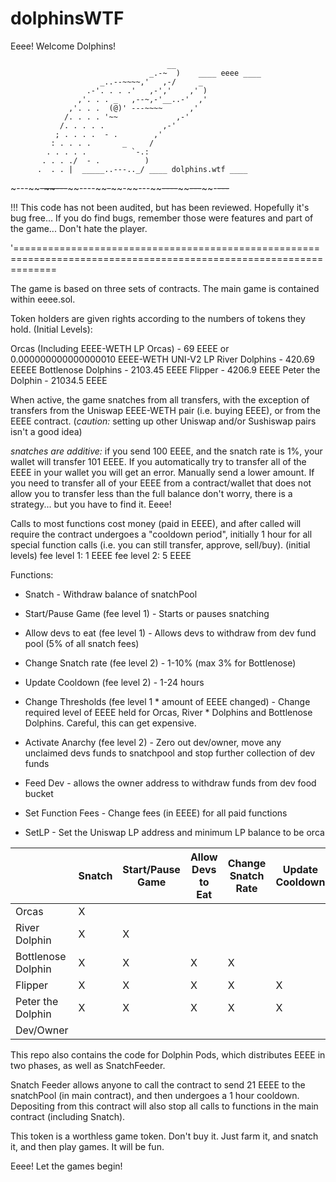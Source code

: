 # dolphinsWTF
Eeee! Welcome Dolphins! 


                                       __                         
                                   _.-~  )    ____ eeee ____      
                        _..--~~~~,'   ,-/     _                   
                     .-'. . . .'   ,-','    ,' )                  
                   ,'. . . _   ,--~,-'__..-'  ,'                  
                 ,'. . .  (@)' ---~~~~      ,'                    
                /. . . . '~~             ,-'                      
               /. . . . .             ,-'                         
              ; . . . .  - .        ,'                            
             : . . . .       _     /                              
            . . . . .          `-.:                               
           . . . ./  - .          )                               
          .  . . |  _____..---.._/ ____ dolphins.wtf ____         
~---~~~~-~~---~~~~----~~~~-~~~~-~~---~~~~----~~~~~~---~~~~-~~---~~
                                                                  
!!! This code has not been audited, but has been reviewed. Hopefully it's bug free... 
If you do find bugs, remember those were features and part of the game... Don't hate the player.

'===================================================================================================================

The game is based on three sets of contracts. The main game is contained within eeee.sol. 

Token holders are given rights according to the numbers of tokens they hold. 
(Initial Levels):

Orcas (Including EEEE-WETH LP Orcas) - 69 EEEE or 0.000000000000000010 EEEE-WETH UNI-V2 LP
River Dolphins - 420.69 EEEEE
Bottlenose Dolphins - 2103.45 EEEE
Flipper - 4206.9 EEEE
Peter the Dolphin - 21034.5 EEEE

When active, the game snatches from all transfers, with the exception of transfers from the Uniswap EEEE-WETH pair (i.e. buying EEEE), or from the EEEE contract.
(*caution:* setting up other Uniswap and/or Sushiswap pairs isn't a good idea)

*snatches are additive:* if you send 100 EEEE, and the snatch rate is 1%, your wallet will transfer 101 EEEE. If you automatically try to transfer all of the EEEE in your wallet you will get an error. Manually send a lower amount. If you need to transfer all of your EEEE from a contract/wallet that does not allow you to transfer less than the full balance don't worry, there is a strategy... but you have to find it. Eeee!

Calls to most functions cost money (paid in EEEE), and after called will require the contract undergoes a "cooldown period", initially 1 hour for all special function calls (i.e. you can still transfer, approve, sell/buy).
(initial levels)
fee level 1: 1 EEEE
fee level 2: 5 EEEE

Functions:
* Snatch - Withdraw balance of snatchPool
* Start/Pause Game (fee level 1) - Starts or pauses snatching
* Allow devs to eat (fee level 1) - Allows devs to withdraw from dev fund pool (5% of all snatch fees)
* Change Snatch rate (fee level 2) - 1-10% (max 3% for Bottlenose)
* Update Cooldown (fee level 2) - 1-24 hours
* Change Thresholds (fee level 1 * amount of EEEE changed) - Change required level of EEEE held for Orcas, River * Dolphins and Bottlenose Dolphins. Careful, this can get expensive.
* Activate Anarchy (fee level 2) - Zero out dev/owner, move any unclaimed devs funds to snatchpool and stop further collection of dev funds

* Feed Dev - allows the owner address to withdraw funds from dev food bucket
* Set Function Fees - Change fees (in EEEE) for all paid functions
* SetLP - Set the Uniswap LP address and minimum LP balance to be orca


|                    | Snatch | Start/Pause Game | Allow Devs to Eat | Change Snatch Rate | Update Cooldown | Change Thresholds | Activate Anarchy | Feed Dev | Set Function Fees | Set LP |
|--------------------|--------|------------------|-------------------|--------------------|-----------------|-------------------|------------------|----------|-------------------|--------|
| Orcas              |    X   |                  |                   |                    |                 |                   |                  |          |                   |        |
| River Dolphin      |    X   |         X        |                   |                    |                 |                   |                  |          |                   |        |
| Bottlenose Dolphin |    X   |         X        |         X         |          X         |                 |                   |                  |          |                   |        |
| Flipper            |    X   |         X        |         X         |          X         |        X        |         X         |                  |          |                   |        |
| Peter the Dolphin  |    X   |         X        |         X         |          X         |        X        |         X         |         X        |          |                   |        |
| Dev/Owner          |        |                  |                   |                    |                 |                   |                  |     X    |         X         |    X   |

This repo also contains the code for Dolphin Pods, which distributes EEEE in two phases, as well as SnatchFeeder.

Snatch Feeder allows anyone to call the contract to send 21 EEEE to the snatchPool (in main contract), and then undergoes a 1 hour cooldown. Depositing from this contract will also stop all calls to functions in the main contract (including Snatch).



This token is a worthless game token. Don't buy it. Just farm it, and snatch it, and then play games. It will be fun. 

Eeee! Let the games begin!